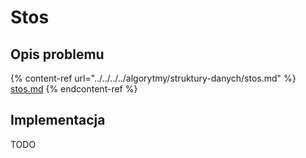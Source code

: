# Stos

## Opis problemu

{% content-ref url="../../../../algorytmy/struktury-danych/stos.md" %}
[stos.md](../../../../algorytmy/struktury-danych/stos.md)
{% endcontent-ref %}

## Implementacja

TODO
